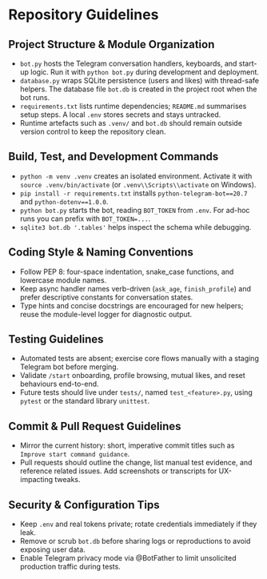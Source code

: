 # Repository Guidelines

## Project Structure & Module Organization
- `bot.py` hosts the Telegram conversation handlers, keyboards, and start-up logic. Run it with `python bot.py` during development and deployment.
- `database.py` wraps SQLite persistence (users and likes) with thread-safe helpers. The database file `bot.db` is created in the project root when the bot runs.
- `requirements.txt` lists runtime dependencies; `README.md` summarises setup steps. A local `.env` stores secrets and stays untracked.
- Runtime artefacts such as `.venv/` and `bot.db` should remain outside version control to keep the repository clean.

## Build, Test, and Development Commands
- `python -m venv .venv` creates an isolated environment. Activate it with `source .venv/bin/activate` (or `.venv\\Scripts\\activate` on Windows).
- `pip install -r requirements.txt` installs `python-telegram-bot==20.7` and `python-dotenv==1.0.0`.
- `python bot.py` starts the bot, reading `BOT_TOKEN` from `.env`. For ad-hoc runs you can prefix with `BOT_TOKEN=...`.
- `sqlite3 bot.db '.tables'` helps inspect the schema while debugging.

## Coding Style & Naming Conventions
- Follow PEP 8: four-space indentation, snake_case functions, and lowercase module names.
- Keep async handler names verb-driven (`ask_age`, `finish_profile`) and prefer descriptive constants for conversation states.
- Type hints and concise docstrings are encouraged for new helpers; reuse the module-level logger for diagnostic output.

## Testing Guidelines
- Automated tests are absent; exercise core flows manually with a staging Telegram bot before merging.
- Validate `/start` onboarding, profile browsing, mutual likes, and reset behaviours end-to-end.
- Future tests should live under `tests/`, named `test_<feature>.py`, using `pytest` or the standard library `unittest`.

## Commit & Pull Request Guidelines
- Mirror the current history: short, imperative commit titles such as `Improve start command guidance`.
- Pull requests should outline the change, list manual test evidence, and reference related issues. Add screenshots or transcripts for UX-impacting tweaks.

## Security & Configuration Tips
- Keep `.env` and real tokens private; rotate credentials immediately if they leak.
- Remove or scrub `bot.db` before sharing logs or reproductions to avoid exposing user data.
- Enable Telegram privacy mode via @BotFather to limit unsolicited production traffic during tests.
